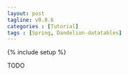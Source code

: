 ```yaml
---
layout: post
tagline: v0.8.6
categories : [Tutorial]
tags : [Spring, Dandelion-datatables]
---
```

{% include setup %}

TODO